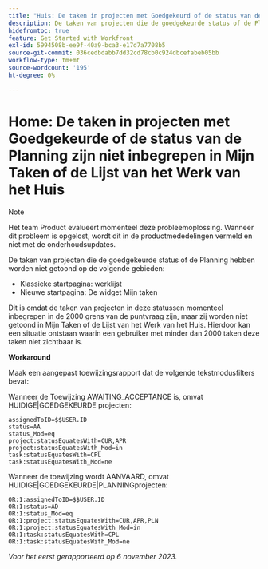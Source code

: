 ```yaml
---
title: "Huis: De taken in projecten met Goedgekeurd of de status van de Planning zijn niet inbegrepen in Mijn Taken of Lijst van het Werk van het Huis"
description: De taken van projecten die de goedgekeurde status of de Planning hebben worden niet getoond in Huis. Er is een tijdelijke oplossing beschikbaar.
hidefromtoc: true
feature: Get Started with Workfront
exl-id: 5994508b-ee9f-40a9-bca3-e17d7a7708b5
source-git-commit: 036cedbdabb7dd32cd78cb0c924dbcefabeb05bb
workflow-type: tm+mt
source-wordcount: '195'
ht-degree: 0%

---
```


# Home: De taken in projecten met Goedgekeurde of de status van de Planning zijn niet inbegrepen in Mijn Taken of de Lijst van het Werk van het Huis

>[!NOTE]
>
>Het team Product evalueert momenteel deze probleemoplossing. Wanneer dit probleem is opgelost, wordt dit in de productmededelingen vermeld en niet met de onderhoudsupdates.

De taken van projecten die de goedgekeurde status of de Planning hebben worden niet getoond op de volgende gebieden:

* Klassieke startpagina: werklijst
* Nieuwe startpagina: De widget Mijn taken

Dit is omdat de taken van projecten in deze statussen momenteel inbegrepen in de 2000 grens van de puntvraag zijn, maar zij worden niet getoond in Mijn Taken of de Lijst van het Werk van het Huis. Hierdoor kan een situatie ontstaan waarin een gebruiker met minder dan 2000 taken deze taken niet zichtbaar is.

**Workaround**

Maak een aangepast toewijzingsrapport dat de volgende tekstmodusfilters bevat:

Wanneer de Toewijzing AWAITING_ACCEPTANCE is, omvat HUIDIGE|GOEDGEKEURDE projecten:

```
assignedToID=$$USER.ID
status=AA
status_Mod=eq
project:statusEquatesWith=CUR,APR
project:statusEquatesWith_Mod=in
task:statusEquatesWith=CPL
task:statusEquatesWith_Mod=ne
```

Wanneer de toewijzing wordt AANVAARD, omvat HUIDIGE|GOEDGEKEURDE|PLANNINGprojecten:

```
OR:1:assignedToID=$$USER.ID
OR:1:status=AD
OR:1:status_Mod=eq
OR:1:project:statusEquatesWith=CUR,APR,PLN
OR:1:project:statusEquatesWith_Mod=in
OR:1:task:statusEquatesWith=CPL
OR:1:task:statusEquatesWith_Mod=ne
```

_Voor het eerst gerapporteerd op 6 november 2023._
